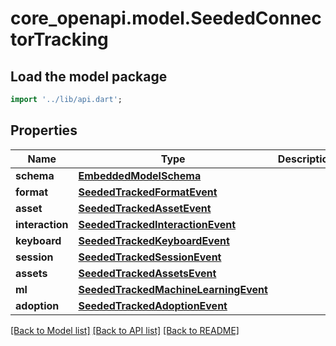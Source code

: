 # core_openapi.model.SeededConnectorTracking

## Load the model package
```dart
import '../lib/api.dart';
```

## Properties
Name | Type | Description | Notes
------------ | ------------- | ------------- | -------------
**schema** | [**EmbeddedModelSchema**](EmbeddedModelSchema.md) |  | [optional] 
**format** | [**SeededTrackedFormatEvent**](SeededTrackedFormatEvent.md) |  | [optional] 
**asset** | [**SeededTrackedAssetEvent**](SeededTrackedAssetEvent.md) |  | [optional] 
**interaction** | [**SeededTrackedInteractionEvent**](SeededTrackedInteractionEvent.md) |  | [optional] 
**keyboard** | [**SeededTrackedKeyboardEvent**](SeededTrackedKeyboardEvent.md) |  | [optional] 
**session** | [**SeededTrackedSessionEvent**](SeededTrackedSessionEvent.md) |  | [optional] 
**assets** | [**SeededTrackedAssetsEvent**](SeededTrackedAssetsEvent.md) |  | [optional] 
**ml** | [**SeededTrackedMachineLearningEvent**](SeededTrackedMachineLearningEvent.md) |  | [optional] 
**adoption** | [**SeededTrackedAdoptionEvent**](SeededTrackedAdoptionEvent.md) |  | [optional] 

[[Back to Model list]](../README.md#documentation-for-models) [[Back to API list]](../README.md#documentation-for-api-endpoints) [[Back to README]](../README.md)


